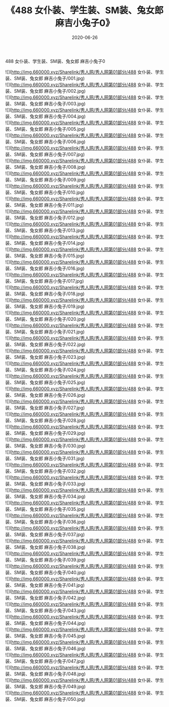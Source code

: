 ﻿---
layout: post
title:  《488 女仆装、学生装、SM装、兔女郎 麻吉小兔子0》
date:   2020-06-26
img: http://img.660000.xyz/Sharelink/秀人网/秀人网第01部分/488 女仆装、学生装、SM装、兔女郎 麻吉小兔子0/000.jpg
categories: [美女, 清纯, 唯美]
---

488 女仆装、学生装、SM装、兔女郎 麻吉小兔子0

  ![](http://img.660000.xyz/Sharelink/秀人网/秀人网第01部分/488 女仆装、学生装、SM装、兔女郎 麻吉小兔子/001.jpg) <br> ![](http://img.660000.xyz/Sharelink/秀人网/秀人网第01部分/488 女仆装、学生装、SM装、兔女郎 麻吉小兔子/002.jpg) <br> ![](http://img.660000.xyz/Sharelink/秀人网/秀人网第01部分/488 女仆装、学生装、SM装、兔女郎 麻吉小兔子/003.jpg) <br> ![](http://img.660000.xyz/Sharelink/秀人网/秀人网第01部分/488 女仆装、学生装、SM装、兔女郎 麻吉小兔子/004.jpg) <br> ![](http://img.660000.xyz/Sharelink/秀人网/秀人网第01部分/488 女仆装、学生装、SM装、兔女郎 麻吉小兔子/005.jpg) <br> ![](http://img.660000.xyz/Sharelink/秀人网/秀人网第01部分/488 女仆装、学生装、SM装、兔女郎 麻吉小兔子/006.jpg) <br> ![](http://img.660000.xyz/Sharelink/秀人网/秀人网第01部分/488 女仆装、学生装、SM装、兔女郎 麻吉小兔子/007.jpg) <br> ![](http://img.660000.xyz/Sharelink/秀人网/秀人网第01部分/488 女仆装、学生装、SM装、兔女郎 麻吉小兔子/008.jpg) <br> ![](http://img.660000.xyz/Sharelink/秀人网/秀人网第01部分/488 女仆装、学生装、SM装、兔女郎 麻吉小兔子/009.jpg) <br> ![](http://img.660000.xyz/Sharelink/秀人网/秀人网第01部分/488 女仆装、学生装、SM装、兔女郎 麻吉小兔子/010.jpg) <br> ![](http://img.660000.xyz/Sharelink/秀人网/秀人网第01部分/488 女仆装、学生装、SM装、兔女郎 麻吉小兔子/011.jpg) <br> ![](http://img.660000.xyz/Sharelink/秀人网/秀人网第01部分/488 女仆装、学生装、SM装、兔女郎 麻吉小兔子/012.jpg) <br> ![](http://img.660000.xyz/Sharelink/秀人网/秀人网第01部分/488 女仆装、学生装、SM装、兔女郎 麻吉小兔子/013.jpg) <br> ![](http://img.660000.xyz/Sharelink/秀人网/秀人网第01部分/488 女仆装、学生装、SM装、兔女郎 麻吉小兔子/014.jpg) <br> ![](http://img.660000.xyz/Sharelink/秀人网/秀人网第01部分/488 女仆装、学生装、SM装、兔女郎 麻吉小兔子/015.jpg) <br> ![](http://img.660000.xyz/Sharelink/秀人网/秀人网第01部分/488 女仆装、学生装、SM装、兔女郎 麻吉小兔子/016.jpg) <br> ![](http://img.660000.xyz/Sharelink/秀人网/秀人网第01部分/488 女仆装、学生装、SM装、兔女郎 麻吉小兔子/017.jpg) <br> ![](http://img.660000.xyz/Sharelink/秀人网/秀人网第01部分/488 女仆装、学生装、SM装、兔女郎 麻吉小兔子/018.jpg) <br> ![](http://img.660000.xyz/Sharelink/秀人网/秀人网第01部分/488 女仆装、学生装、SM装、兔女郎 麻吉小兔子/019.jpg) <br> ![](http://img.660000.xyz/Sharelink/秀人网/秀人网第01部分/488 女仆装、学生装、SM装、兔女郎 麻吉小兔子/020.jpg) <br> ![](http://img.660000.xyz/Sharelink/秀人网/秀人网第01部分/488 女仆装、学生装、SM装、兔女郎 麻吉小兔子/021.jpg) <br> ![](http://img.660000.xyz/Sharelink/秀人网/秀人网第01部分/488 女仆装、学生装、SM装、兔女郎 麻吉小兔子/022.jpg) <br> ![](http://img.660000.xyz/Sharelink/秀人网/秀人网第01部分/488 女仆装、学生装、SM装、兔女郎 麻吉小兔子/023.jpg) <br> ![](http://img.660000.xyz/Sharelink/秀人网/秀人网第01部分/488 女仆装、学生装、SM装、兔女郎 麻吉小兔子/024.jpg) <br> ![](http://img.660000.xyz/Sharelink/秀人网/秀人网第01部分/488 女仆装、学生装、SM装、兔女郎 麻吉小兔子/025.jpg) <br> ![](http://img.660000.xyz/Sharelink/秀人网/秀人网第01部分/488 女仆装、学生装、SM装、兔女郎 麻吉小兔子/026.jpg) <br> ![](http://img.660000.xyz/Sharelink/秀人网/秀人网第01部分/488 女仆装、学生装、SM装、兔女郎 麻吉小兔子/027.jpg) <br> ![](http://img.660000.xyz/Sharelink/秀人网/秀人网第01部分/488 女仆装、学生装、SM装、兔女郎 麻吉小兔子/028.jpg) <br> ![](http://img.660000.xyz/Sharelink/秀人网/秀人网第01部分/488 女仆装、学生装、SM装、兔女郎 麻吉小兔子/029.jpg) <br> ![](http://img.660000.xyz/Sharelink/秀人网/秀人网第01部分/488 女仆装、学生装、SM装、兔女郎 麻吉小兔子/030.jpg) <br> ![](http://img.660000.xyz/Sharelink/秀人网/秀人网第01部分/488 女仆装、学生装、SM装、兔女郎 麻吉小兔子/031.jpg) <br> ![](http://img.660000.xyz/Sharelink/秀人网/秀人网第01部分/488 女仆装、学生装、SM装、兔女郎 麻吉小兔子/032.jpg) <br> ![](http://img.660000.xyz/Sharelink/秀人网/秀人网第01部分/488 女仆装、学生装、SM装、兔女郎 麻吉小兔子/033.jpg) <br> ![](http://img.660000.xyz/Sharelink/秀人网/秀人网第01部分/488 女仆装、学生装、SM装、兔女郎 麻吉小兔子/034.jpg) <br> ![](http://img.660000.xyz/Sharelink/秀人网/秀人网第01部分/488 女仆装、学生装、SM装、兔女郎 麻吉小兔子/035.jpg) <br> ![](http://img.660000.xyz/Sharelink/秀人网/秀人网第01部分/488 女仆装、学生装、SM装、兔女郎 麻吉小兔子/036.jpg) <br> ![](http://img.660000.xyz/Sharelink/秀人网/秀人网第01部分/488 女仆装、学生装、SM装、兔女郎 麻吉小兔子/037.jpg) <br> ![](http://img.660000.xyz/Sharelink/秀人网/秀人网第01部分/488 女仆装、学生装、SM装、兔女郎 麻吉小兔子/038.jpg) <br> ![](http://img.660000.xyz/Sharelink/秀人网/秀人网第01部分/488 女仆装、学生装、SM装、兔女郎 麻吉小兔子/039.jpg) <br> ![](http://img.660000.xyz/Sharelink/秀人网/秀人网第01部分/488 女仆装、学生装、SM装、兔女郎 麻吉小兔子/040.jpg) <br> ![](http://img.660000.xyz/Sharelink/秀人网/秀人网第01部分/488 女仆装、学生装、SM装、兔女郎 麻吉小兔子/041.jpg) <br> ![](http://img.660000.xyz/Sharelink/秀人网/秀人网第01部分/488 女仆装、学生装、SM装、兔女郎 麻吉小兔子/042.jpg) <br> ![](http://img.660000.xyz/Sharelink/秀人网/秀人网第01部分/488 女仆装、学生装、SM装、兔女郎 麻吉小兔子/043.jpg) <br> ![](http://img.660000.xyz/Sharelink/秀人网/秀人网第01部分/488 女仆装、学生装、SM装、兔女郎 麻吉小兔子/044.jpg) <br> ![](http://img.660000.xyz/Sharelink/秀人网/秀人网第01部分/488 女仆装、学生装、SM装、兔女郎 麻吉小兔子/045.jpg) <br> ![](http://img.660000.xyz/Sharelink/秀人网/秀人网第01部分/488 女仆装、学生装、SM装、兔女郎 麻吉小兔子/046.jpg) <br> ![](http://img.660000.xyz/Sharelink/秀人网/秀人网第01部分/488 女仆装、学生装、SM装、兔女郎 麻吉小兔子/047.jpg) <br> ![](http://img.660000.xyz/Sharelink/秀人网/秀人网第01部分/488 女仆装、学生装、SM装、兔女郎 麻吉小兔子/048.jpg) <br> ![](http://img.660000.xyz/Sharelink/秀人网/秀人网第01部分/488 女仆装、学生装、SM装、兔女郎 麻吉小兔子/049.jpg) <br> ![](http://img.660000.xyz/Sharelink/秀人网/秀人网第01部分/488 女仆装、学生装、SM装、兔女郎 麻吉小兔子/050.jpg) <br>